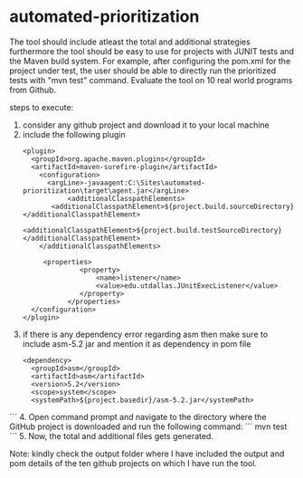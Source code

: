 # automated-prioritization

The tool should include atleast the total and additional strategies
furthermore the tool should be easy to use for projects with JUNIT tests
and the Maven build system. For example, after configuring the pom.xml
for the project under test, the user should be able to directly run the
prioritized tests with "mvn test" command. Evaluate the tool on 10 real world
programs from Github.

steps to execute:
1. consider any github project and download it to your local machine
2. include the following plugin
      ```
	<plugin>
        <groupId>org.apache.maven.plugins</groupId>
        <artifactId>maven-surefire-plugin</artifactId>
          <configuration>
          	<argLine>-javaagent:C:\Sites\automated-prioritization\target\agent.jar</argLine> 
			     <additionalClasspathElements>
             <additionalClasspathElement>${project.build.sourceDirectory}</additionalClasspathElement>
             <additionalClasspathElement>${project.build.testSourceDirectory}</additionalClasspathElement>
          </additionalClasspathElements>

           <properties>
			     	<property>
			     		<name>listener</name>
			     		<value>edu.utdallas.JUnitExecListener</value>
			     	</property>
			     </properties>  
        </configuration>
      </plugin>
      ```
3. if there is any dependency error regarding asm then make sure to include asm-5.2 jar and mention it as dependency in pom file
    ```	
    <dependency>
      <groupId>asm</groupId>
      <artifactId>asm</artifactId>
      <version>5.2</version>
      <scope>system</scope>
      <systemPath>${project.basedir}/asm-5.2.jar</systemPath>
  </dependency>
  ```
4. Open command prompt and navigate to the directory where the GitHub project is downloaded and run the following command:
	```
	mvn test
	```
5. Now, the total and additional files gets generated.

Note: kindly check the output folder where I have included the output and pom details of the ten github projects on which I have run the tool.

